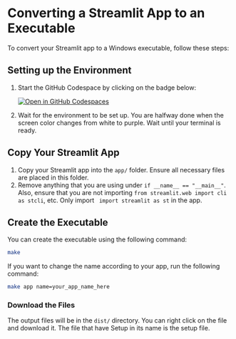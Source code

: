  # Converting a Streamlit App to an Executable

To convert your Streamlit app to a Windows executable, follow these steps:

## Setting up the Environment
1. Start the GitHub Codespace by clicking on the badge below:

   [![Open in GitHub Codespaces](https://github.com/codespaces/badge.svg)](https://codespaces.new/concaption/streamlit-exe)
2. Wait for the environment to be set up. You are halfway done when the screen color changes from white to purple. Wait until your terminal is ready.

## Copy Your Streamlit App
1. Copy your Streamlit app into the `app/` folder. Ensure all necessary files are placed in this folder.
2. Remove anything that you are using under `if __name__ == "__main__"`. Also, ensure that you are not importing `from streamlit.web import cli as stcli`, etc. Only import ` import streamlit as st` in the app.

## Create the Executable
You can create the executable using the following command:
```sh
make
```
If you want to change the name according to your app, run the following command:

```sh
make app name=your_app_name_here
```

### Download the Files
The output files will be in the `dist/` directory. You can right click on the file and download it. The file that have Setup in its name is the setup file.